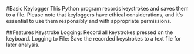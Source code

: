 #Basic Keylogger
This Python program records keystrokes and saves them to a file. Please note that keyloggers have ethical considerations, and it's essential to use them responsibly and with appropriate permissions.

##Features
Keystroke Logging: Record all keystrokes pressed on the keyboard.
Logging to File: Save the recorded keystrokes to a text file for later analysis.

